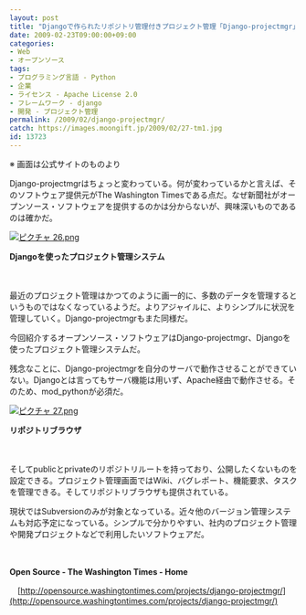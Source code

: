 ```yaml
---
layout: post
title: "Djangoで作られたリポジトリ管理付きプロジェクト管理「Django-projectmgr」"
date: 2009-02-23T09:00:00+09:00
categories:
- Web
- オープンソース
tags: 
- プログラミング言語 - Python
- 企業
- ライセンス - Apache License 2.0
- フレームワーク - django
- 開発 - プロジェクト管理
permalink: /2009/02/django-projectmgr/
catch: https://images.moongift.jp/2009/02/27-tm1.jpg
id: 13723
---
```

※ 画面は公式サイトのものより

  

Django-projectmgrはちょっと変わっている。何が変わっているかと言えば、そのソフトウェア提供元がThe Washington Timesである点だ。なぜ新聞社がオープンソース・ソフトウェアを提供するのかは分からないが、興味深いものであるのは確かだ。

  

[![ピクチャ 26.png](https://images.moongift.jp/2009/02/26-tm.jpg)](https://images.moongift.jp/2009/02/26.png)  
  
**Djangoを使ったプロジェクト管理システム**

  

　

  

最近のプロジェクト管理はかつてのように画一的に、多数のデータを管理するというものではなくなっているようだ。よりアジャイルに、よりシンプルに状況を管理していく。Django-projectmgrもまた同様だ。

  

今回紹介するオープンソース・ソフトウェアはDjango-projectmgr、Djangoを使ったプロジェクト管理システムだ。

  
<!--more-->

残念なことに、Django-projectmgrを自分のサーバで動作させることができていない。Djangoとは言ってもサーバ機能は用いず、Apache経由で動作させる。そのため、mod\_pythonが必須だ。

  

[![ピクチャ 27.png](https://images.moongift.jp/2009/02/27-tm1.jpg)](https://images.moongift.jp/2009/02/271.png)  
  
**リポジトリブラウザ**

  

　

  

そしてpublicとprivateのリポジトリルートを持っており、公開したくないものを設定できる。プロジェクト管理画面ではWiki、バグレポート、機能要求、タスクを管理できる。そしてリポジトリブラウザも提供されている。

  

現状ではSubversionのみが対象となっている。近々他のバージョン管理システムも対応予定になっている。シンプルで分かりやすい、社内のプロジェクト管理や開発プロジェクトなどで利用したいソフトウェアだ。

  

　

  

**Open Source - The Washington Times - Home**  
  
　[http://opensource.washingtontimes.com/projects/django-projectmgr/](http://opensource.washingtontimes.com/projects/django-projectmgr/)

  
